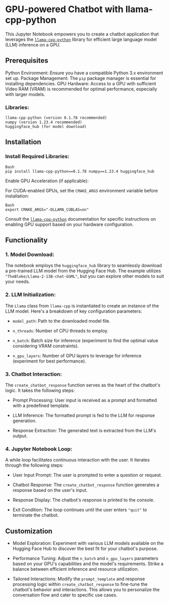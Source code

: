 # GPU-powered Chatbot with llama-cpp-python #

This Jupyter Notebook empowers you to create a chatbot application that leverages the [```llama-cpp-python```](https://pypi.org/project/llama-cpp-python/) library for efficient large language model (LLM) inference on a GPU.

## Prerequisites ##

Python Environment: Ensure you have a compatible Python 3.x environment set up.
Package Management: The ```pip``` package manager is essential for installing dependencies.
GPU Hardware: Access to a GPU with sufficient Video RAM (VRAM) is recommended for optimal performance, especially with larger models.

### Libraries: ###

```
llama-cpp-python (version 0.1.78 recommended)
numpy (version 1.23.4 recommended)
huggingface_hub (for model download)
```

## Installation ##

### Install Required Libraries: ###

```
Bash
pip install llama-cpp-python==0.1.78 numpy==1.23.4 huggingface_hub
```

Enable GPU Acceleration (if applicable):

For CUDA-enabled GPUs, set the ```CMAKE_ARGS``` environment variable before installation:

```
Bash
export CMAKE_ARGS="-DLLAMA_CUBLAS=on"
```

Consult the [```llama-cpp-python```](https://github.com/abetlen/llama-cpp-python) documentation for specific instructions on enabling GPU support based on your hardware configuration.

## Functionality ##

### 1. Model Download: ###

The notebook employs the ```huggingface_hub``` library to seamlessly download a pre-trained LLM model from the Hugging Face Hub. The example utilizes ```"TheBloke/Llama-2-13B-chat-GGML"```, but you can explore other models to suit your needs.

### 2. LLM Initialization: ###

The ```Llama``` class from ```llama-cpp``` is instantiated to create an instance of the LLM model. Here's a breakdown of key configuration parameters:

* ```model_path```: Path to the downloaded model file.

* ```n_threads```: Number of CPU threads to employ.

* ```n_batch```: Batch size for inference (experiment to find the optimal value considering VRAM constraints).

* ```n_gpu_layers```: Number of GPU layers to leverage for inference (experiment for best performance).

### 3. Chatbot Interaction: ###

The ```create_chatbot_response``` function serves as the heart of the chatbot's logic. It takes the following steps:

* Prompt Processing: User input is received as a prompt and formatted with a predefined template.

* LLM Inference: The formatted prompt is fed to the LLM for response generation.

* Response Extraction: The generated text is extracted from the LLM's output.

### 4. Jupyter Notebook Loop: ###

A while loop facilitates continuous interaction with the user. It iterates through the following steps:

* User Input Prompt: The user is prompted to enter a question or request.

* Chatbot Response: The ```create_chatbot_response``` function generates a response based on the user's input.

* Response Display: The chatbot's response is printed to the console.

* Exit Condition: The loop continues until the user enters ```"quit"``` to terminate the chatbot.

## Customization ##

* Model Exploration: Experiment with various LLM models available on the Hugging Face Hub to discover the best fit for your chatbot's purpose.

* Performance Tuning: Adjust the ```n_batch``` and ```n_gpu_layers``` parameters based on your GPU's capabilities and the model's requirements. Strike a balance between efficient inference and resource utilization.

* Tailored Interactions: Modify the ```prompt_template``` and response processing logic within ```create_chatbot_response``` to fine-tune the chatbot's behavior and interactions. This allows you to personalize the conversation flow and cater to specific use cases.
